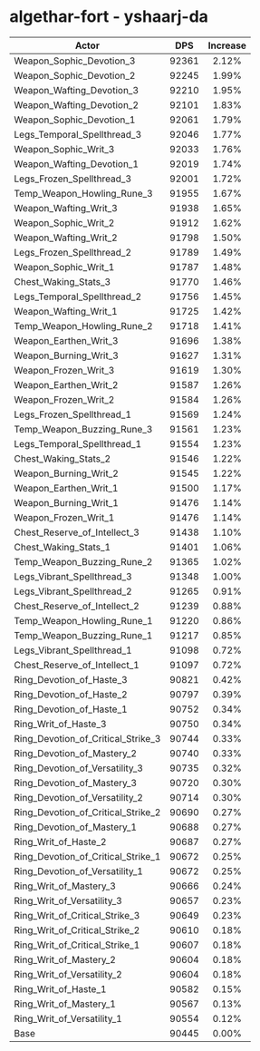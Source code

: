 # algethar-fort - yshaarj-da
| Actor | DPS | Increase |
|---|:---:|:---:|
|Weapon_Sophic_Devotion_3|92361|2.12%|
|Weapon_Sophic_Devotion_2|92245|1.99%|
|Weapon_Wafting_Devotion_3|92210|1.95%|
|Weapon_Wafting_Devotion_2|92101|1.83%|
|Weapon_Sophic_Devotion_1|92061|1.79%|
|Legs_Temporal_Spellthread_3|92046|1.77%|
|Weapon_Sophic_Writ_3|92033|1.76%|
|Weapon_Wafting_Devotion_1|92019|1.74%|
|Legs_Frozen_Spellthread_3|92001|1.72%|
|Temp_Weapon_Howling_Rune_3|91955|1.67%|
|Weapon_Wafting_Writ_3|91938|1.65%|
|Weapon_Sophic_Writ_2|91912|1.62%|
|Weapon_Wafting_Writ_2|91798|1.50%|
|Legs_Frozen_Spellthread_2|91789|1.49%|
|Weapon_Sophic_Writ_1|91787|1.48%|
|Chest_Waking_Stats_3|91770|1.46%|
|Legs_Temporal_Spellthread_2|91756|1.45%|
|Weapon_Wafting_Writ_1|91725|1.42%|
|Temp_Weapon_Howling_Rune_2|91718|1.41%|
|Weapon_Earthen_Writ_3|91696|1.38%|
|Weapon_Burning_Writ_3|91627|1.31%|
|Weapon_Frozen_Writ_3|91619|1.30%|
|Weapon_Earthen_Writ_2|91587|1.26%|
|Weapon_Frozen_Writ_2|91584|1.26%|
|Legs_Frozen_Spellthread_1|91569|1.24%|
|Temp_Weapon_Buzzing_Rune_3|91561|1.23%|
|Legs_Temporal_Spellthread_1|91554|1.23%|
|Chest_Waking_Stats_2|91546|1.22%|
|Weapon_Burning_Writ_2|91545|1.22%|
|Weapon_Earthen_Writ_1|91500|1.17%|
|Weapon_Burning_Writ_1|91476|1.14%|
|Weapon_Frozen_Writ_1|91476|1.14%|
|Chest_Reserve_of_Intellect_3|91438|1.10%|
|Chest_Waking_Stats_1|91401|1.06%|
|Temp_Weapon_Buzzing_Rune_2|91365|1.02%|
|Legs_Vibrant_Spellthread_3|91348|1.00%|
|Legs_Vibrant_Spellthread_2|91265|0.91%|
|Chest_Reserve_of_Intellect_2|91239|0.88%|
|Temp_Weapon_Howling_Rune_1|91220|0.86%|
|Temp_Weapon_Buzzing_Rune_1|91217|0.85%|
|Legs_Vibrant_Spellthread_1|91098|0.72%|
|Chest_Reserve_of_Intellect_1|91097|0.72%|
|Ring_Devotion_of_Haste_3|90821|0.42%|
|Ring_Devotion_of_Haste_2|90797|0.39%|
|Ring_Devotion_of_Haste_1|90752|0.34%|
|Ring_Writ_of_Haste_3|90750|0.34%|
|Ring_Devotion_of_Critical_Strike_3|90744|0.33%|
|Ring_Devotion_of_Mastery_2|90740|0.33%|
|Ring_Devotion_of_Versatility_3|90735|0.32%|
|Ring_Devotion_of_Mastery_3|90720|0.30%|
|Ring_Devotion_of_Versatility_2|90714|0.30%|
|Ring_Devotion_of_Critical_Strike_2|90690|0.27%|
|Ring_Devotion_of_Mastery_1|90688|0.27%|
|Ring_Writ_of_Haste_2|90687|0.27%|
|Ring_Devotion_of_Critical_Strike_1|90672|0.25%|
|Ring_Devotion_of_Versatility_1|90672|0.25%|
|Ring_Writ_of_Mastery_3|90666|0.24%|
|Ring_Writ_of_Versatility_3|90657|0.23%|
|Ring_Writ_of_Critical_Strike_3|90649|0.23%|
|Ring_Writ_of_Critical_Strike_2|90610|0.18%|
|Ring_Writ_of_Critical_Strike_1|90607|0.18%|
|Ring_Writ_of_Mastery_2|90604|0.18%|
|Ring_Writ_of_Versatility_2|90604|0.18%|
|Ring_Writ_of_Haste_1|90582|0.15%|
|Ring_Writ_of_Mastery_1|90567|0.13%|
|Ring_Writ_of_Versatility_1|90554|0.12%|
|Base|90445|0.00%|
